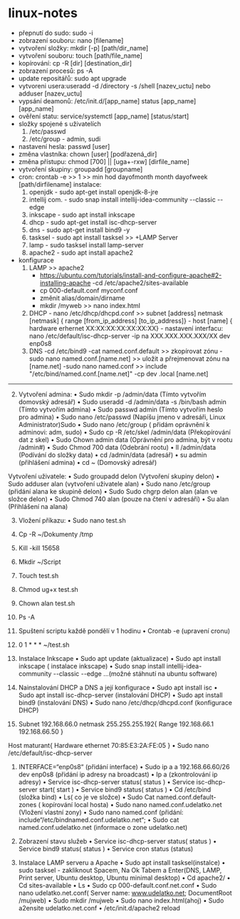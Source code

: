 # linux-notes
- přepnutí do sudo: sudo -i
- zobrazení souboru: nano [filename]
- vytvoření složky: mkdir [-p] [path/dir_name]
- vytvoření souboru: touch [path/file_name]
- kopírování: cp -R [dir] [destination_dir]
- zobrazení procesů: ps -A
- update repositářů: sudo apt upgrade
- vytvoreni usera:useradd -d /directory -s /shell [nazev_uctu] nebo adduser [nazev_uctu]
- vypsání deamonů: /etc/init.d/[app_name] status [app_name]
  [app_name]
- ověření statu: service/systemctl [app_name] [status/start]
- složky spojené s uživatelích
  1. /etc/passwd
  2. /etc/group - admin, sudi
- nastavení hesla: passwd [user]
- změna vlastníka: chown [user] [podřazená_dir]
- změna přístupu: chmod [700] || [uga+-rxw] [dirfile_name]
- vytvoření skupiny: groupadd [groupname]
- cron: crontab -e >> 1 >> min hod dayofmonth month dayofweek [path/dirfilename]
instalace:
     1. openjdk - sudo apt-get install openjdk-8-jre
     2.  intellij com. - sudo snap install intellij-idea-community --classic --edge
     3.  inkscape - sudo apt install inkscape
     4.  dhcp - sudo apt-get install isc-dhcp-server
     5.  dns - sudo apt-get install bind9 -y
     6.  tasksel - sudo apt install tasksel >> +LAMP Server
     7.  lamp - sudo tasksel install lamp-server
     8.  apache2 - sudo apt install apache2
- konfigurace
    1. LAMP >> apache2
       - https://ubuntu.com/tutorials/install-and-configure-apache#2-installing-apache
       -cd /etc/apache2/sites-available
       - cp 000-default.conf myconf.conf
       - změnit alias/domain/dirname
       - mkdir /myweb >> nano index.html
    3. DHCP
      - nano /etc/dhcp/dhcpd.conf >> subnet [address] netmask [netmask] { range [from_ip_address] [to_ip_address]}
      - host [name] { hardware erhernet XX:XX:XX:XX:XX:XX:XX}
      - nastavení interfacu: nano /etc/default/isc-dhcp-server
      -ip na XXX.XXX.XXX.XXX/XX dev enp0s8
    5. DNS
      -cd /etc/bind9
      -cat named.conf.default >> zkopírovat zónu
      -sudo nano named.conf.[name.net] >> uložit a přrejmenovat zónu na [name.net]
      -sudo nano named.conf >> include "/etc/bind/named.conf.[name.net]"
       -cp dev .local [name.net]
-------------------------------------------------------------------------------------
2. Vytvoření admina:
•	Sudo mkdir  -p /admin/data (Tímto vytvořím domovský adresář)
•	Sudo useradd -d /admin/data -s /bin/bash admin (Tímto vytvořím admina)
•	Sudo passwd admin (Tímto vytvořím heslo pro admina)
•	Sudo nano /etc/passwd (Napíšu jmeno v adresáři, Linux Administrator)Sudo 
•	Sudo nano /etc/group ( přidám oprávnění k adminovi: adm, sudo)
•	Sudo cp -R /etc/skel /admin/data (Překopírování dat z skel)
•	Sudo Chown admin data (Oprávnění pro admina, být v rootu /admin#)
•	Sudo Chmod 700 data (Odebrání rootu) 
•	ll /admin/data (Podívání do složky data)
•	cd /admin/data (adresář)
•	su admin (přihlášení admina)
•	cd ~ (Domovský adresář)

 Vytvoření uživatele:
•	Sudo groupadd delon (Vytvoření skupiny delon)
•	Sudo adduser alan (vytvoření uživatele alan)
•	Sudo nano /etc/group (přidání alana ke skupině delon)
•	Sudo Sudo chgrp delon alan (alan ve složce delon)
•	Sudo Chmod 740 alan (pouze na čtení v adresáři)
•	Su alan (Přihlášení na alana)

3. Vložení příkazu:
•	Sudo nano test.sh
1.	Cp -R ~/Dokumenty /tmp
2.	Kill -kill 15658
3.	Mkdir ~/Script
4.	Touch test.sh
5.	Chmod ug+x test.sh
6.	Chown alan test.sh
7.	Ps -A

4. Spuštení scriptu každě pondělí v 1 hodinu
•	Crontab -e (upravení cronu)
1.	0 1 * * * ~/test.sh

5. Instalace Inkscape
•	Sudo apt update (aktualizace)
•	Sudo apt install inkscape ( instalace inkscape)
•	Sudo snap install intellij-idea-community --classic --edge ...(možné stáhnutí na ubuntu software)

6. Nainstalování DHCP a DNS a její konfigurace
•	Sudo apt install isc
•	Sudo apt install isc-dhcp-server (instalování DHCP)
•	Sudo apt install bind9  (instalování DNS)
•	Sudo nano /etc/dhcp/dhcpd.conf (konfigurace DHCP)
1.	Subnet 192.168.66.0 netmask 255.255.255.192{
Range 192.168.66.1	192.168.66.50
}

Host maturant{
Hardware ethernet 70:85:E3:2A:FE:05
}
•	Sudo nano /etc/default/isc-dhcp-server
1. INTERFACE=“enp0s8“ (přidání interface)
•	Sudo ip a a 192.168.66.60/26 dev enp0s8 (přidání ip adresy na broadcast)
•	Ip a (zkontrolování ip adresy)
•	Service isc-dhcp-server status( status )
•	Service isc-dhcp-server start( start )
•	Service bind9 status( status )
•	Cd /etc/bind (složka bind)
•	Ls( co je ve složce)
•	Sudo Cat named.conf.default-zones ( kopírování local hosta)
•	Sudo nano named.conf.udelatko.net (Vložení vlastní zony)
•	Sudo nano named.conf (přidání: include“/etc/bindnamed.conf.udelatko.net“;
•	Sudo cat named.conf.udelatko.net (informace o zone udelatko.net)

7. Zobrazení stavu služeb
•	Service isc-dhcp-server status( status )
•	Service bind9 status( status )
•	Service cron status (status)

8. Instalace LAMP serveru a Apache
•	Sudo apt install tasksel(instalce)
•	sudo tasksel - zakliknout Spacem, Na Ok Tabem a Enter(DNS, LAMP, Print server, Ubuntu desktop, Ubuntu minimal desktop)
•	Cd apache2/
•	Cd sites-available
•	Ls
•	Sudo cp 000-default.conf.net.conf
•	Sudo nano udelatko.net.conf( Server name: www.udelatko.net; DocumentRoot  /mujweb)
•	Sudo mkdir /mujweb
•	Sudo nano index.html(ahoj)
•	Sudo a2ensite udelatko.net.conf
•	/etc/init.d/apache2 reload

